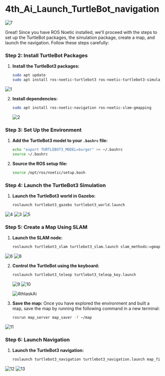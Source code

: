 # 4th_Ai_Launch_TurtleBot_navigation




![7](https://github.com/user-attachments/assets/c1db09b3-4b71-4444-ac3d-f3f931fb30dc)



Great! Since you have ROS Noetic installed, we'll proceed with the steps to set up the TurtleBot packages, the simulation package, create a map, and launch the navigation. Follow these steps carefully:

### Step 2: Install TurtleBot Packages

1. **Install the TurtleBot3 packages:**
   ```bash
   sudo apt update
   sudo apt install ros-noetic-turtlebot3 ros-noetic-turtlebot3-simulations
   ```
   
![1](https://github.com/user-attachments/assets/ba246d65-c994-4a15-9e2e-f1c93c4e37d1)

2. **Install dependencies:**
   ```bash
   sudo apt install ros-noetic-navigation ros-noetic-slam-gmapping
   ```

   ![2](https://github.com/user-attachments/assets/56c48525-49b0-414e-ae8b-df6096ef4ec6)
   

### Step 3: Set Up the Environment

1. **Add the TurtleBot3 model to your `.bashrc` file:**
   ```bash
   echo "export TURTLEBOT3_MODEL=burger" >> ~/.bashrc
   source ~/.bashrc
   ```

2. **Source the ROS setup file:**
   ```bash
   source /opt/ros/noetic/setup.bash
   ```

### Step 4: Launch the TurtleBot3 Simulation

1. **Launch the TurtleBot3 world in Gazebo:**
   ```bash
   roslaunch turtlebot3_gazebo turtlebot3_world.launch
   ```
   
![4](https://github.com/user-attachments/assets/6e3f7b9c-10ef-471f-8026-61eabb2bc4a8)
![3](https://github.com/user-attachments/assets/d9d499fb-74ad-403b-bd74-7ac86efc8c89)
![5](https://github.com/user-attachments/assets/1952bace-91f9-49d7-aa25-aa13789ef134)


### Step 5: Create a Map Using SLAM

1. **Launch the SLAM node:**
   ```bash
   roslaunch turtlebot3_slam turtlebot3_slam.launch slam_methods:=gmapping
   ```
![6](https://github.com/user-attachments/assets/303da213-62cd-4433-abbe-36b456c8dde8)
![8](https://github.com/user-attachments/assets/7548f5c4-18d5-420b-9222-b643209ac63b)

2. **Control the TurtleBot using the keyboard:**

   ```bash
   roslaunch turtlebot3_teleop turtlebot3_teleop_key.launch
   ```
   ![9](https://github.com/user-attachments/assets/3851a85b-2315-4c7d-b1dd-1333229f3144)
   ![10](https://github.com/user-attachments/assets/c0d76aae-4769-4dd5-bbb3-282f4042fc40)
   
   ![4thtaskAi](https://github.com/user-attachments/assets/9839ce2a-058e-4abb-a162-a5697cb4a385)


4. **Save the map:**
   Once you have explored the environment and built a map, save the map by running the following command in a new terminal:
   ```bash
   rosrun map_server map_saver -f ~/map
   ```

![11](https://github.com/user-attachments/assets/a51cafa7-5ee4-4393-b09e-78c614ba95b8)

### Step 6: Launch Navigation

1. **Launch the TurtleBot3 navigation:**
   ```bash
   roslaunch turtlebot3_navigation turtlebot3_navigation.launch map_file:=$HOME/map.yaml
   ```
![12](https://github.com/user-attachments/assets/e0f3bd5c-a26c-467a-b930-72e065294af1)
![13](https://github.com/user-attachments/assets/8c38fdcf-8fee-4634-b63e-54a8ab6a75e2)
